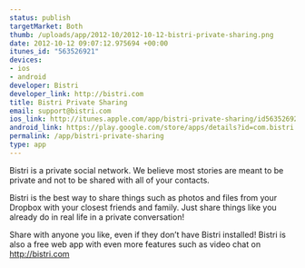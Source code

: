 ```yaml
--- 
status: publish
targetMarket: Both
thumb: /uploads/app/2012-10/2012-10-12-bistri-private-sharing.png
date: 2012-10-12 09:07:12.975694 +00:00
itunes_id: "563526921"
devices: 
- ios
- android
developer: Bistri
developer_link: http://bistri.com
title: Bistri Private Sharing
email: support@bistri.com
ios_link: http://itunes.apple.com/app/bistri-private-sharing/id563526921
android_link: https://play.google.com/store/apps/details?id=com.bistri.prace
permalink: /app/bistri-private-sharing
type: app
---
```


Bistri is a private social network. We believe most stories are meant to be private and not to be shared with all of your contacts.

Bistri is the best way to share things such as photos and files from your Dropbox with your closest friends and family. Just share things like you already do in real life in a private conversation!

Share with anyone you like, even if they don’t have Bistri installed! 
Bistri is also a free web app with even more features such as video chat on http://bistri.com
